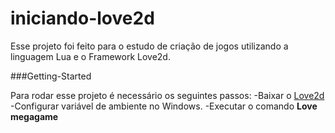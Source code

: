 # iniciando-love2d

Esse projeto foi feito para o estudo de criação de jogos utilizando a linguagem Lua e o Framework Love2d.

###Getting-Started

Para rodar esse projeto é necessário os seguintes passos:
-Baixar o [Love2d](https://love2d.org/)
-Configurar variável de ambiente no Windows.
-Executar o comando **Love megagame**
